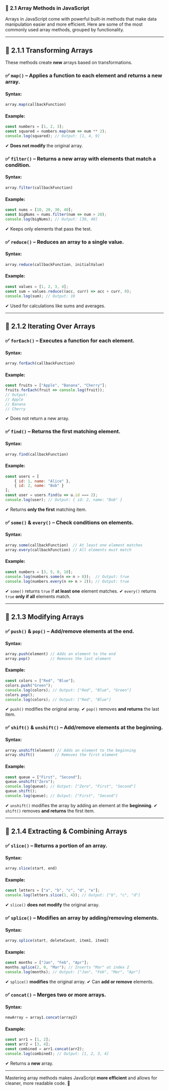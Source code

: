 ### 📂 **2.1 Array Methods in JavaScript**  

Arrays in JavaScript come with powerful built-in methods that make data manipulation easier and more efficient. Here are some of the most commonly used array methods, grouped by functionality.

---

## 🔹 **2.1.1 Transforming Arrays**  
These methods create **new** arrays based on transformations.

### ✅ **`map()`** – Applies a function to each element and returns a new array.
#### **Syntax:**
```javascript
array.map(callbackFunction)
```
#### **Example:**
```javascript
const numbers = [1, 2, 3];
const squared = numbers.map(num => num ** 2);
console.log(squared); // Output: [1, 4, 9]
```
✔ **Does not modify** the original array.

### ✅ **`filter()`** – Returns a new array with elements that match a condition.
#### **Syntax:**
```javascript
array.filter(callbackFunction)
```
#### **Example:**
```javascript
const nums = [10, 20, 30, 40];
const bigNums = nums.filter(num => num > 20);
console.log(bigNums); // Output: [30, 40]
```
✔ Keeps only elements that pass the test.

### ✅ **`reduce()`** – Reduces an array to a single value.
#### **Syntax:**
```javascript
array.reduce(callbackFunction, initialValue)
```
#### **Example:**
```javascript
const values = [1, 2, 3, 4];
const sum = values.reduce((acc, curr) => acc + curr, 0);
console.log(sum); // Output: 10
```
✔ Used for calculations like sums and averages.

---

## 🔹 **2.1.2 Iterating Over Arrays**  

### ✅ **`forEach()`** – Executes a function for each element.
#### **Syntax:**
```javascript
array.forEach(callbackFunction)
```
#### **Example:**
```javascript
const fruits = ["Apple", "Banana", "Cherry"];
fruits.forEach(fruit => console.log(fruit));
// Output:
// Apple
// Banana
// Cherry
```
✔ Does not return a new array.

### ✅ **`find()`** – Returns the first matching element.
#### **Syntax:**
```javascript
array.find(callbackFunction)
```
#### **Example:**
```javascript
const users = [
    { id: 1, name: "Alice" },
    { id: 2, name: "Bob" }
];
const user = users.find(u => u.id === 2);
console.log(user); // Output: { id: 2, name: "Bob" }
```
✔ Returns **only the first** matching item.

### ✅ **`some()` & `every()`** – Check conditions on elements.
#### **Syntax:**
```javascript
array.some(callbackFunction)  // At least one element matches
array.every(callbackFunction) // All elements must match
```
#### **Example:**
```javascript
const numbers = [3, 5, 8, 10];
console.log(numbers.some(n => n > 8));  // Output: true
console.log(numbers.every(n => n > 2)); // Output: true
```
✔ `some()` returns `true` if **at least one** element matches.
✔ `every()` returns `true` **only if all** elements match.

---

## 🔹 **2.1.3 Modifying Arrays**  

### ✅ **`push()` & `pop()`** – Add/remove elements at the end.
#### **Syntax:**
```javascript
array.push(element) // Adds an element to the end
array.pop()         // Removes the last element
```
#### **Example:**
```javascript
const colors = ["Red", "Blue"];
colors.push("Green");
console.log(colors); // Output: ["Red", "Blue", "Green"]
colors.pop();
console.log(colors); // Output: ["Red", "Blue"]
```
✔ `push()` modifies the original array.
✔ `pop()` removes **and returns** the last item.

### ✅ **`shift()` & `unshift()`** – Add/remove elements at the beginning.
#### **Syntax:**
```javascript
array.unshift(element) // Adds an element to the beginning
array.shift()         // Removes the first element
```
#### **Example:**
```javascript
const queue = ["First", "Second"];
queue.unshift("Zero");
console.log(queue); // Output: ["Zero", "First", "Second"]
queue.shift();
console.log(queue); // Output: ["First", "Second"]
```
✔ `unshift()` modifies the array by adding an element at the **beginning**.
✔ `shift()` removes **and returns** the first item.

---

## 🔹 **2.1.4 Extracting & Combining Arrays**  

### ✅ **`slice()`** – Returns a portion of an array.
#### **Syntax:**
```javascript
array.slice(start, end)
```
#### **Example:**
```javascript
const letters = ["a", "b", "c", "d", "e"];
console.log(letters.slice(1, 4)); // Output: ["b", "c", "d"]
```
✔ `slice()` **does not modify** the original array.

### ✅ **`splice()`** – Modifies an array by adding/removing elements.
#### **Syntax:**
```javascript
array.splice(start, deleteCount, item1, item2)
```
#### **Example:**
```javascript
const months = ["Jan", "Feb", "Apr"];
months.splice(2, 0, "Mar"); // Inserts "Mar" at index 2
console.log(months); // Output: ["Jan", "Feb", "Mar", "Apr"]
```
✔ `splice()` **modifies** the original array.
✔ Can **add or remove** elements.

### ✅ **`concat()`** – Merges two or more arrays.
#### **Syntax:**
```javascript
newArray = array1.concat(array2)
```
#### **Example:**
```javascript
const arr1 = [1, 2];
const arr2 = [3, 4];
const combined = arr1.concat(arr2);
console.log(combined); // Output: [1, 2, 3, 4]
```
✔ Returns a **new** array.

---

Mastering array methods makes JavaScript **more efficient** and allows for cleaner, more readable code. 🚀
